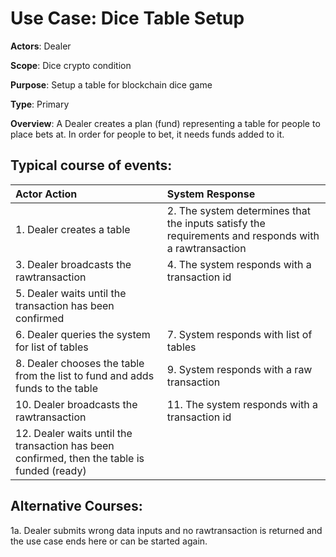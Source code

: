 Use Case: Dice Table Setup
=================================
**Actors**: Dealer

**Scope**: Dice crypto condition

**Purpose**: Setup a table for blockchain dice game

**Type**: Primary 

**Overview**: A Dealer creates a plan (fund) representing a table for people to place bets at.  In order for people to bet, it needs funds added to it.

Typical course of events:
----------------------

| Actor Action | System Response |
|:--------------|:----------------|
| 1. Dealer creates a table | 2. The system determines that the inputs satisfy the requirements and responds with a rawtransaction |
| 3. Dealer broadcasts the rawtransaction | 4. The system responds with a transaction id |
| 5. Dealer waits until the transaction has been confirmed |  |
| 6. Dealer queries the system for list of tables | 7. System responds with list of tables |
| 8. Dealer chooses the table from the list to fund and adds funds to the table | 9.  System responds with a raw transaction |
| 10. Dealer broadcasts the rawtransaction | 11. The system responds with a transaction id |
| 12. Dealer waits until the transaction has been confirmed, then the table is funded (ready) |  |


Alternative Courses:
-----------
1a. Dealer submits wrong data inputs and no rawtransaction is returned and the use case ends here or can be started again.

